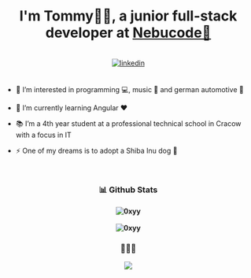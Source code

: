 # <div align="center">I'm Tommy👨‍💻, a junior full-stack developer at [Nebucode💜](https://www.nebucode.com/)</div>  
  
<br/>  

<div align="center"><a href="https://www.linkedin.com/in/tommy04/" target="_blank">
<img src=https://img.shields.io/badge/linkedin-%231E77B5.svg?&style=for-the-badge&logo=linkedin&logoColor=white alt=linkedin style="margin-bottom: 5px;" />
</a>  </div>  

<br/>  

- 👀 I’m interested in programming 💻, music 🎵 and german automotive 🚗  
  
- 🌱 I’m currently learning Angular ❤️  
  
- 📚 I’m a 4th year student at a professional technical school in Cracow with a focus in IT  
  
- ⚡ One of my dreams is to adopt a Shiba Inu dog 🦮  
  
<br/>  

### <div align="center">📊 Github Stats</div>  

<h4 align="center">
<img align="center" src="https://github-readme-stats.vercel.app/api?username=0xyy&show_icons=true&theme=github_dark&locale=en" alt="0xyy" />
<br><br>
<img align="center" src="https://github-readme-stats.vercel.app/api/top-langs?username=0xyy&show_icons=true&theme=github_dark&locale=en&layout=compact" alt="0xyy" />
</h4>

### <div align="center">🎵🎵🎵</div>  

<div align="center"><img src="https://spotify-github-profile.vercel.app/api/view?uid=11151379716&cover_image=false&theme=default&show_offline=false&background_color=121212&interchange=false" /></div>
